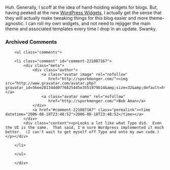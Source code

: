 Huh.  Generally, I scoff at the idea of hand-holding widgets for blogs.  But, having peeked at the new [WordPress Widgets](http://automattic.com/code/widgets/), I actually get the sense that they will actually make tweaking things for this blog easier and more theme-agnostic.  I can roll my own widgets, and not need to rejigger the main theme and associated templates every time I drop in an update.  Swanky.

<div id="comments" class="comments archived-comments">
            <h3>Archived Comments</h3>
            
        <ul class="comments">
            
        <li class="comment" id="comment-221087167">
            <div class="meta">
                <div class="author">
                    <a class="avatar image" rel="nofollow" 
                       href="http://sporkmonger.com/"><img src="http://www.gravatar.com/avatar.php?gravatar_id=56ee28134dd0776825445e3551979b14&amp;size=32&amp;default=http://mediacdn.disqus.com/1320279820/images/noavatar32.png"/></a>
                    <a class="avatar name" rel="nofollow" 
                       href="http://sporkmonger.com/">Bob Aman</a>
                </div>
                <a href="#comment-221087167" class="permalink"><time datetime="2006-08-18T23:48:52">2006-08-18T23:48:52</time></a>
            </div>
            <div class="content"><p>Looks a lot like what Typo did.  Even the UI is the same.  That said, I'm sure Wordpress implemented it much better.  (I can't wait to get myself off Typo and onto my own code.)</p></div>
            
        </li>
    
        </ul>
    
        </div>
    